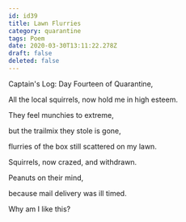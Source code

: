 ```yaml
---
id: id39
title: Lawn Flurries
category: quarantine
tags: Poem
date: 2020-03-30T13:11:22.278Z
draft: false
deleted: false
---
```


Captain's Log: Day Fourteen of Quarantine,

All the local squirrels, now hold me in high esteem.

They feel munchies to extreme,

but the trailmix they stole is gone,

flurries of the box still scattered on my lawn.

Squirrels, now crazed, and withdrawn.

Peanuts on their mind,

because mail delivery was ill timed.

Why am I like this?